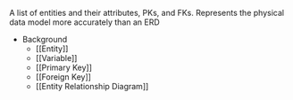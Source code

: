 A list of entities and their attributes, PKs, and FKs. Represents the physical data model more accurately than an ERD

- Background
	- [[Entity]]
	- [[Variable]]
	- [[Primary Key]]
	- [[Foreign Key]]
	- [[Entity Relationship Diagram]]